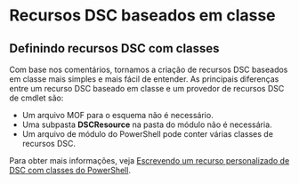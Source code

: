 # Recursos DSC baseados em classe

## Definindo recursos DSC com classes

Com base nos comentários, tornamos a criação de recursos DSC baseados em classe mais simples e mais fácil de entender. As principais diferenças entre um recurso DSC baseado em classe e um provedor de recursos DSC de cmdlet são:

* Um arquivo MOF para o esquema não é necessário.
* Uma subpasta **DSCResource** na pasta do módulo não é necessária.
* Um arquivo de módulo do PowerShell pode conter várias classes de recursos DSC.

Para obter mais informações, veja [Escrevendo um recurso personalizado de DSC com classes do PowerShell](https://msdn.microsoft.com/powershell/dsc/authoringresource).


<!--HONumber=Aug16_HO3-->


